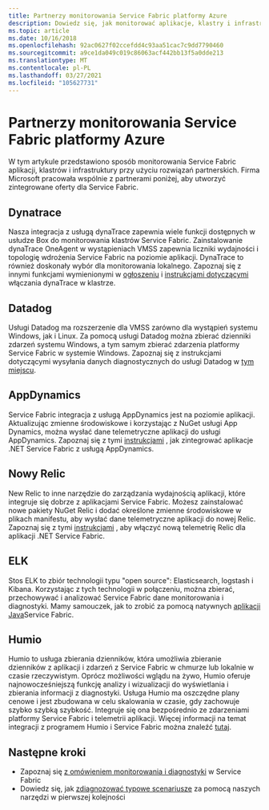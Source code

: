 ```yaml
---
title: Partnerzy monitorowania Service Fabric platformy Azure
description: Dowiedz się, jak monitorować aplikacje, klastry i infrastruktury platformy Azure Service Fabric przy użyciu rozwiązań do monitorowania partnerów.
ms.topic: article
ms.date: 10/16/2018
ms.openlocfilehash: 92ac0627f02ccefdd4c93aa51cac7c9dd7790460
ms.sourcegitcommit: a9ce1da049c019c86063acf442bb13f5a0dde213
ms.translationtype: MT
ms.contentlocale: pl-PL
ms.lasthandoff: 03/27/2021
ms.locfileid: "105627731"
---
```

# <a name="azure-service-fabric-monitoring-partners"></a>Partnerzy monitorowania Service Fabric platformy Azure

W tym artykule przedstawiono sposób monitorowania Service Fabric aplikacji, klastrów i infrastruktury przy użyciu rozwiązań partnerskich. Firma Microsoft pracowała wspólnie z partnerami poniżej, aby utworzyć zintegrowane oferty dla Service Fabric.

## <a name="dynatrace"></a>Dynatrace

Nasza integracja z usługą dynaTrace zapewnia wiele funkcji dostępnych w usłudze Box do monitorowania klastrów Service Fabric. Zainstalowanie dynaTrace OneAgent w wystąpieniach VMSS zapewnia liczniki wydajności i topologię wdrożenia Service Fabric na poziomie aplikacji. DynaTrace to również doskonały wybór dla monitorowania lokalnego. Zapoznaj się z innymi funkcjami wymienionymi w [ogłoszeniu](https://www.dynatrace.com/news/blog/automatic-end-to-end-service-fabric-monitoring-with-dynatrace/) i [instrukcjami dotyczącymi](https://www.dynatrace.com/news/blog/automatic-end-to-end-service-fabric-monitoring-with-dynatrace/) włączania dynaTrace w klastrze. 

## <a name="datadog"></a>Datadog

Usługi Datadog ma rozszerzenie dla VMSS zarówno dla wystąpień systemu Windows, jak i Linux. Za pomocą usługi Datadog można zbierać dzienniki zdarzeń systemu Windows, a tym samym zbierać zdarzenia platformy Service Fabric w systemie Windows. Zapoznaj się z instrukcjami dotyczącymi wysyłania danych diagnostycznych do usługi Datadog w [tym miejscu](https://www.datadoghq.com/blog/azure-monitoring-enhancements/#integrate-with-azure-service-fabric).

## <a name="appdynamics"></a>AppDynamics

Service Fabric integracja z usługą AppDynamics jest na poziomie aplikacji. Aktualizując zmienne środowiskowe i korzystając z NuGet usługi App Dynamics, można wysłać dane telemetryczne aplikacji do usługi AppDynamics. Zapoznaj się z tymi [instrukcjami](https://docs.appdynamics.com/display/AZURE/Install+AppDynamics+for+Azure+Service+Fabric) , jak zintegrować aplikacje .NET Service Fabric z usługą AppDynamics.

## <a name="new-relic"></a>Nowy Relic

New Relic to inne narzędzie do zarządzania wydajnością aplikacji, które integruje się dobrze z aplikacjami Service Fabric. Możesz zainstalować nowe pakiety NuGet Relic i dodać określone zmienne środowiskowe w plikach manifestu, aby wysłać dane telemetryczne aplikacji do nowej Relic. Zapoznaj się z tymi [instrukcjami](https://docs.newrelic.com/docs/agents/net-agent/azure-installation/install-net-agent-azure-service-fabric) , aby włączyć nową telemetrię Relic dla aplikacji .NET Service Fabric.

## <a name="elk"></a>ELK 

Stos ELK to zbiór technologii typu "open source": Elasticsearch, logstash i Kibana. Korzystając z tych technologii w połączeniu, można zbierać, przechowywać i analizować Service Fabric dane monitorowania i diagnostyki. Mamy samouczek, jak to zrobić za pomocą natywnych [aplikacji Java](service-fabric-tutorial-java-elk.md)Service Fabric. 

## <a name="humio"></a>Humio

Humio to usługa zbierania dzienników, która umożliwia zbieranie dzienników z aplikacji i zdarzeń z Service Fabric w chmurze lub lokalnie w czasie rzeczywistym. Oprócz możliwości wglądu na żywo, Humio oferuje najnowocześniejszą funkcję analizy i wizualizacji do wyświetlania i zbierania informacji z diagnostyki. Usługa Humio ma oszczędne plany cenowe i jest zbudowana w celu skalowania w czasie, gdy zachowuje szybko szybką szybkość. Integruje się ona bezpośrednio ze zdarzeniami platformy Service Fabric i telemetrii aplikacji. Więcej informacji na temat integracji z programem Humio i Service Fabric można znaleźć [tutaj](https://github.com/humio/service-fabric-humio).

## <a name="next-steps"></a>Następne kroki

* Zapoznaj się [z omówieniem monitorowania i diagnostyki](service-fabric-diagnostics-overview.md) w Service Fabric
* Dowiedz się, jak [zdiagnozować typowe scenariusze](service-fabric-diagnostics-common-scenarios.md) za pomocą naszych narzędzi w pierwszej kolejności
